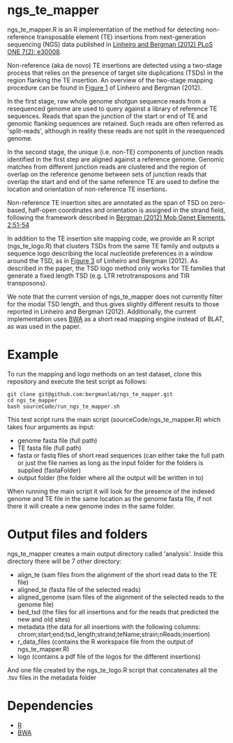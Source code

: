 ngs_te_mapper
=============

ngs_te_mapper.R is an R implementation of the method for detecting non-reference transposable element (TE) insertions from next-generation sequencing (NGS) data published in [Linheiro and Bergman (2012) PLoS ONE 7(2): e30008](http://www.plosone.org/article/info%3Adoi%2F10.1371%2Fjournal.pone.0030008). 

Non-reference (aka de novo) TE insertions are detected using a two-stage process that relies on the presence of target site duplications (TSDs) in the region flanking the TE insertion. An overview of the two-stage mapping procedure can be found in [Figure 1](http://www.plosone.org/article/fetchObject.action?uri=info:doi/10.1371/journal.pone.0030008.g001&representation=PNG_M) of Linheiro and Bergman (2012). 

In the first stage, raw whole genome shotgun sequence reads from a resequenced genome are used to query against a library of reference TE sequences. Reads that span the junction of the start or end of TE and genomic flanking sequences are retained. Such reads are often referred as 'split-reads', although in reality these reads are not split in the resequenced genome. 

In the second stage, the unique (i.e. non-TE) components of junction reads identified in the first step are aligned against a reference genome. Genomic matches from different junction reads are clustered and the region of overlap on the reference genome between sets of junction reads that overlap the start and end of the same reference TE are used to define the location and orientation of non-reference TE insertions. 

Non-reference TE insertion sites are annotated as the span of TSD on zero-based, half-open coordinates and orientation is assigned in the strand field, following the framework described in [Bergman (2012) Mob Genet Elements. 2:51-54](http://www.landesbioscience.com/journals/mge/article/19479/)

In addition to the TE insertion site mapping code, we provide an R script (ngs_te_logo.R) that clusters TSDs from the same TE family and outputs a sequence logo describing the local nucleotide preferences in a window around the TSD, as in [Figure 3](http://www.plosone.org/article/fetchObject.action?uri=info:doi/10.1371/journal.pone.0030008.g003&representation=PNG_M) of Linheiro and Bergman (2012). As described in the paper, the TSD logo method only works for TE families that generate a fixed length TSD (e.g. LTR retrotransposons and TIR transposons). 

We note that the current version of ngs_te_mapper does not currently filter for the modal TSD length, and thus gives slightly different results to those reported in Linheiro and Bergman (2012). Additionally, the current implementation uses [BWA](http://bio-bwa.sourceforge.net/) as a short read mapping engine instead of BLAT, as was used in the paper. 


Example
=======

To run the mapping and logo methods on an test dataset, clone this repository and execute the test script as follows:

```
git clone git@github.com:bergmanlab/ngs_te_mapper.git
cd ngs_te_mapper
bash sourceCode/run_ngs_te_mapper.sh
```

This test script runs the main script (sourceCode/ngs_te_mapper.R) which takes four arguments as input:
- genome fasta file (full path)
- TE fasta file (full path)
- fasta or fastq files of short read sequences (can either take the full path or just the file names as long as the input folder for the folders is supplied (fastaFolder)
- output folder (the folder where all the output will be written in to)

When running the main script it will look for the presence of the indexed genome and TE file in the same location as the genome fasta file, if not there it will create a new genome index in the same folder.
	
Output files and folders
============

ngs_te_mapper creates a main output directory called 'analysis'. Inside this directory there will be 7 other directory:
- align_te (sam files from the alignment of the short read data to the TE file)
- aligned_te (fasta file of the selected reads)
- aligned_genome (sam files of the alignment of the selected reads to the genome file)
- bed_tsd (the files for all insertions and for the reads that predicted the new and old sites)
- metadata (the data for all insertions with the following columns:  chrom;start;end;tsd_length;strand;teName;strain;nReads;insertion)
- r_data_files (contains the R workspace file from the output of ngs_te_mapper.R)
- logo (contains a pdf file of the logos for the different insertions)

And one file created by the ngs_te_logo.R script that concatenates all the .tsv files in the metadata folder

Dependencies
============

  * [R](http://cran.r-project.org/)
  * [BWA](http://bio-bwa.sourceforge.net/)